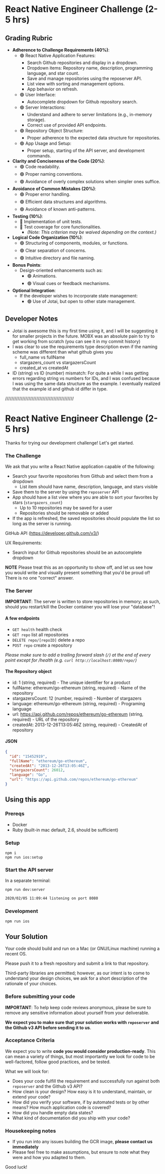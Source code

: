 # React Native Engineer Challenge (2-5 hrs)

## Grading Rubric

- **Adherence to Challenge Requirements (40%)**:
  - 🟢 React Native Application Features:
    - Search Github repositories and display in a dropdown.
    - Dropdown items: Repository name, description, programming language, and star count.
    - Save and manage repositories using the reposerver API.
    - List view with sorting and management options.
    - App behavior on refresh.
  - 🟢 User Interface:
    - Autocomplete dropdown for Github repository search.
  - 🟢 Server Interactions:
    - Understand and adhere to server limitations (e.g., in-memory storage).
    - Correct use of provided API endpoints.
  - 🟢 Repository Object Structure:
    - Proper adherence to the expected data structure for repositories.
  - 🟢 App Usage and Setup:
    - Proper setup, starting of the API server, and development commands.
- **Clarity and Conciseness of the Code (20%)**:
  - 🟢 Code readability.
  - 🟢 Proper naming conventions.
  - 🟢 Avoidance of overly complex solutions when simpler ones suffice.
- **Avoidance of Common Mistakes (20%)**:
  - 🟢 Proper error handling.
  - 🟢 Efficient data structures and algorithms.
  - 🟢 Avoidance of known anti-patterns.
- **Testing (10%)**:
  - 🔴 Implementation of unit tests.
  - 🔴 Test coverage for core functionalities.
    - _(Note: This criterion may be waived depending on the context.)_
- **Logical Code Organization (10%)**:
  - 🟢 Structuring of components, modules, or functions.
  - 🟢 Clear separation of concerns.
  - 🟢 Intuitive directory and file naming.
- **Bonus Points**:
  - Design-oriented enhancements such as:
    - 🟢 Animations.
    - 🟢 Visual cues or feedback mechanisms.
- **Optional Integration**:
  - If the developer wishes to incorporate state management:
    - 🟢 Use of Jotai, but open to other state management.

## Developer Notes

- Jotai is awesome this is my first time using it, and I will be suggesting it for smaller projects in the future. MOBX was an absolute pain to try to get working from scratch (you can see it in my commit history)
- I was clear to use the requirements type description even if the naming scheme was different than what github gives you
  - full_name vs fullName
  - stargazers_count vs stargazersCount
  - created_at vs createdAt
- ID (string) vs ID (number) mismatch: For quite a while I was getting errors regarding string vs numbers for IDs, and I was confused because I was using the same data structure as the example. I eventually realized that the example id and github id differ in type.

////////////////////////////////////////////

# React Native Engineer Challenge (2-5 hrs)

Thanks for trying our development challenge! Let's get started.

### The Challenge

We ask that you write a React Native application capable of the following:

- Search your favorite repositories from Github and select them from a dropdown
  - List item should have name, description, language, and stars visible
- Save them to the server by using the `reposerver` API
- App should have a list view where you are able to sort your favorites by stars (`stargazers_count`)
  - Up to 10 repositories may be saved for a user
  - Repositories should be removable or added
- If the app is refreshed, the saved repositories should populate the list so long as the server is running.

GitHub API (https://developer.github.com/v3/)

UX Requirements:

- Search input for Github repositories should be an autocomplete dropdown

**NOTE** Please treat this as an opportunity to show off, and let us see how you would write and visually present something that you'd be proud of! There is no one "correct" answer.

### The Server

**IMPORTANT**: The server is written to store repositories in memory; as such, should you restart/kill the Docker container you will lose your "database"!

#### A few endpoints

- `GET health` health check
- `GET repo` list all repositories
- `DELETE repo/[repoID]` delete a repo
- `POST repo` create a repository

_Please make sure to add a trailing forward slash (`/`) at the end of every point except for /health (e.g. `curl http://localhost:8080/repo/`)_

#### The Repository object

- id: 1 (string, required) - The unique identifier for a product
- fullName: ethereum/go-ethereum (string, required) - Name of the repository
- stargazersCount: 12 (number, required) - Number of stargazers
- language: ethereum/go-ethereum (string, required) - Programing language
- url: https://api.github.com/repos/ethereum/go-ethereum (string, required) - URL of the repository
- createdAt: 2013-12-26T13:05:46Z (string, required) - CreatedAt of repository

#### JSON

```json
{
  "id": "15452919",
  "fullName": "ethereum/go-ethereum",
  "createdAt": "2013-12-26T13:05:46Z",
  "stargazersCount": 26012,
  "language": "Go",
  "url": "https://api.github.com/repos/ethereum/go-ethereum"
}
```

## Using this app

### Prereqs

- Docker
- Ruby (built-in mac default, 2.6, should be sufficient)

### Setup

```
npm i
npm run ios:setup
```

### Start the API server

In a separate terminal:

```
npm run dev:server
```

```bash
2020/02/05 11:09:44 listening on port 8080
```

### Development

```
npm run ios
```

## Your Solution

Your code should build and run on a Mac (or GNU/Linux machine) running a recent OS.

Please push it to a fresh repository and submit a link to that repository.

Third-party libraries are permitted; however, as our intent is to come to understand your design choices, we ask for a short description of the rationale of your choices.

### Before submitting your code

**IMPORTANT**: To help keep code reviews anonymous, please be sure to remove any sensitive information about yourself from your deliverable.

**We expect you to make sure that your solution works with `reposerver` and the Github v3 API before sending it to us**.

### Acceptance Criteria

We expect you to write **code you would consider production-ready**. This can mean a variety of things, but most importantly we look for code to be well-factored, follow good practices, and be tested.

What we will look for:

- Does your code fulfill the requirement and successfully run against both `reposerver` and the Github v3 API?
- How clean is your design? How easy is it to understand, maintain, or extend your code?
- How did you verify your software, if by automated tests or by other means? How much application code is covered?
- How did you handle empty data states?
- What kind of documentation did you ship with your code?

### Housekeeping notes

- If you run into any issues building the GCR image, **please contact us immediately**
- Please feel free to make assumptions, but ensure to note what they were and how you adapted to them.

Good luck!
